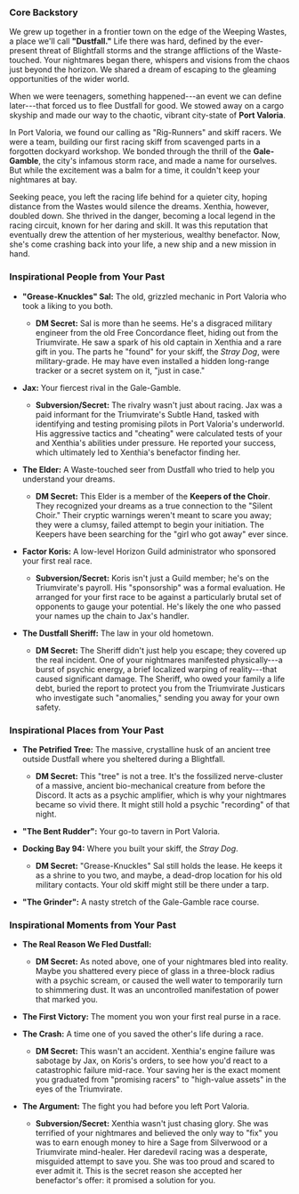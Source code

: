 ### **Core Backstory**

We grew up together in a frontier town on the edge of the Weeping Wastes, a place we'll call **"Dustfall."** Life there was hard, defined by the ever-present threat of Blightfall storms and the strange afflictions of the Waste-touched. Your nightmares began there, whispers and visions from the chaos just beyond the horizon. We shared a dream of escaping to the gleaming opportunities of the wider world.

When we were teenagers, something happened---an event we can define later---that forced us to flee Dustfall for good. We stowed away on a cargo skyship and made our way to the chaotic, vibrant city-state of **Port Valoria**.

In Port Valoria, we found our calling as "Rig-Runners" and skiff racers. We were a team, building our first racing skiff from scavenged parts in a forgotten dockyard workshop. We bonded through the thrill of the **Gale-Gamble**, the city's infamous storm race, and made a name for ourselves. But while the excitement was a balm for a time, it couldn't keep your nightmares at bay.

Seeking peace, you left the racing life behind for a quieter city, hoping distance from the Wastes would silence the dreams. Xenthia, however, doubled down. She thrived in the danger, becoming a local legend in the racing circuit, known for her daring and skill. It was this reputation that eventually drew the attention of her mysterious, wealthy benefactor. Now, she's come crashing back into your life, a new ship and a new mission in hand.

### **Inspirational People from Your Past**

-   **"Grease-Knuckles" Sal:** The old, grizzled mechanic in Port Valoria who took a liking to you both.

    -   **DM Secret:** Sal is more than he seems. He's a disgraced military engineer from the old Free Concordance fleet, hiding out from the Triumvirate. He saw a spark of his old captain in Xenthia and a rare gift in you. The parts he "found" for your skiff, the *Stray Dog*, were military-grade. He may have even installed a hidden long-range tracker or a secret system on it, "just in case."

-   **Jax:** Your fiercest rival in the Gale-Gamble.

    -   **Subversion/Secret:** The rivalry wasn't just about racing. Jax was a paid informant for the Triumvirate's Subtle Hand, tasked with identifying and testing promising pilots in Port Valoria's underworld. His aggressive tactics and "cheating" were calculated tests of your and Xenthia's abilities under pressure. He reported your success, which ultimately led to Xenthia's benefactor finding her.

-   **The Elder:** A Waste-touched seer from Dustfall who tried to help you understand your dreams.

    -   **DM Secret:** This Elder is a member of the **Keepers of the Choir**. They recognized your dreams as a true connection to the "Silent Choir." Their cryptic warnings weren't meant to scare you away; they were a clumsy, failed attempt to begin your initiation. The Keepers have been searching for the "girl who got away" ever since.

-   **Factor Koris:** A low-level Horizon Guild administrator who sponsored your first real race.

    -   **Subversion/Secret:** Koris isn't just a Guild member; he's on the Triumvirate's payroll. His "sponsorship" was a formal evaluation. He arranged for your first race to be against a particularly brutal set of opponents to gauge your potential. He's likely the one who passed your names up the chain to Jax's handler.

-   **The Dustfall Sheriff:** The law in your old hometown.

    -   **DM Secret:** The Sheriff didn't just help you escape; they covered up the real incident. One of your nightmares manifested physically---a burst of psychic energy, a brief localized warping of reality---that caused significant damage. The Sheriff, who owed your family a life debt, buried the report to protect you from the Triumvirate Justicars who investigate such "anomalies," sending you away for your own safety.

### **Inspirational Places from Your Past**

-   **The Petrified Tree:** The massive, crystalline husk of an ancient tree outside Dustfall where you sheltered during a Blightfall.

    -   **DM Secret:** This "tree" is not a tree. It's the fossilized nerve-cluster of a massive, ancient bio-mechanical creature from before the Discord. It acts as a psychic amplifier, which is why your nightmares became so vivid there. It might still hold a psychic "recording" of that night.

-   **"The Bent Rudder":** Your go-to tavern in Port Valoria.

-   **Docking Bay 94:** Where you built your skiff, the *Stray Dog*.

    -   **DM Secret:** "Grease-Knuckles" Sal still holds the lease. He keeps it as a shrine to you two, and maybe, a dead-drop location for his old military contacts. Your old skiff might still be there under a tarp.

-   **"The Grinder":** A nasty stretch of the Gale-Gamble race course.

### **Inspirational Moments from Your Past**

-   **The Real Reason We Fled Dustfall:**

    -   **DM Secret:** As noted above, one of your nightmares bled into reality. Maybe you shattered every piece of glass in a three-block radius with a psychic scream, or caused the well water to temporarily turn to shimmering dust. It was an uncontrolled manifestation of power that marked you.

-   **The First Victory:** The moment you won your first real purse in a race.

-   **The Crash:** A time one of you saved the other's life during a race.

    -   **DM Secret:** This wasn't an accident. Xenthia's engine failure was sabotage by Jax, on Koris's orders, to see how you'd react to a catastrophic failure mid-race. Your saving her is the exact moment you graduated from "promising racers" to "high-value assets" in the eyes of the Triumvirate.

-   **The Argument:** The fight you had before you left Port Valoria.

    -   **Subversion/Secret:** Xenthia wasn't just chasing glory. She was terrified of your nightmares and believed the only way to "fix" you was to earn enough money to hire a Sage from Silverwood or a Triumvirate mind-healer. Her daredevil racing was a desperate, misguided attempt to save you. She was too proud and scared to ever admit it. This is the secret reason she accepted her benefactor's offer: it promised a solution for you.